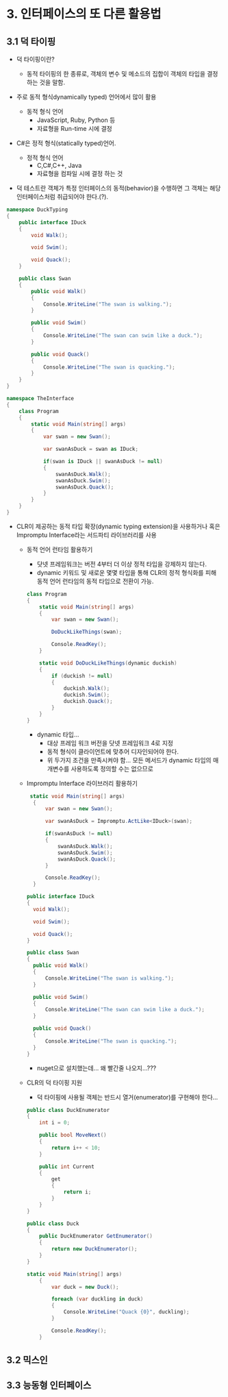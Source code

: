 # 3. 인터페이스의 또 다른 활용법
## 3.1 덕 타이핑
- 덕 타이핑이란? 
  - 동적 타이핑의 한 종류로, 객체의 변수 및 메소드의 집합이 객체의 타입을 결정하는 것을 말함.
  
- 주로 동적 형식dynamically typed) 언어에서 많이 활용
  - 동적 형식 언어
    - JavaScript, Ruby, Python 등
    - 자료형을 Run-time 시에 결정
    
- C#은 정적 형식(statically typed)언어.
  - 정적 형식 언어
    - C,C#,C++, Java
    - 자료형을 컴파일 시에 결정 하는 것

- 덕 테스트란 객체가 특정 인터페이스의 동적(behavior)을 수행하면 그 객체는 해당 인터페이스처럼 취급되어야 한다.(?).


```cs
namespace DuckTyping
{
    public interface IDuck
    {
        void Walk();

        void Swim();

        void Quack();
    }

    public class Swan
    {
        public void Walk()
        {
            Console.WriteLine("The swan is walking.");
        }

        public void Swim()
        {
            Console.WriteLine("The swan can swim like a duck.");
        }

        public void Quack()
        {
            Console.WriteLine("The swan is quacking.");
        }
    }
}
```



```cs
namespace TheInterface
{
    class Program
    {
        static void Main(string[] args)
        {
            var swan = new Swan();

            var swanAsDuck = swan as IDuck;

            if(swan is IDuck || swanAsDuck != null)
            {
                swanAsDuck.Walk();
                swanAsDuck.Swim();
                swanAsDuck.Quack();
            }
        }
    }
}
```

- CLR이 제공하는 동적 타입 확장(dynamic typing extension)을 사용하거나 혹은 Impromptu Interface라는 서드파티 라이브러리를 사용
  - 동적 언어 런타임 활용하기
    - 닷넷 프레임워크는 버전 4부터 더 이상 정적 타입을 강제하지 않는다.
    - dynamic 키워드 및 새로운 몇몇 타입을 통해 CLR의 정적 형식화를 피해 동적 언어 런타임의 동적 타입으로 전환이 가능.
    ```cs
    class Program
    {
        static void Main(string[] args)
        {
            var swan = new Swan();

            DoDuckLikeThings(swan);

            Console.ReadKey();
        }

        static void DoDuckLikeThings(dynamic duckish)
        {
            if (duckish != null)
            {
                duckish.Walk();
                duckish.Swim();
                duckish.Quack();
            }
        }
    }
    ```
    - dynamic 타입...
      - 대상 프레임 워크 버전을 닷넷 프레임워크 4로 지정
      - 동적 형식이 클라이언트에 맞추어 디자인되어야 한다.
      - 위 두가지 조건을 만족시켜야 함... 모든 메서드가 dynamic 타입의 매개변수를 사용하도록 정의할 수는 없으므로
  - Impromptu Interface 라이브러리 활용하기
      ```cs       
       static void Main(string[] args)
        {
            var swan = new Swan();

            var swanAsDuck = Impromptu.ActLike<IDuck>(swan);

            if(swanAsDuck != null)
            {
                swanAsDuck.Walk();
                swanAsDuck.Swim();
                swanAsDuck.Quack();
            }

            Console.ReadKey();
        }
      ```
      ```cs
      public interface IDuck
      {
        void Walk();

        void Swim();

        void Quack();
      }
      ```
      ```cs
      public class Swan
      {
        public void Walk()
        {
            Console.WriteLine("The swan is walking.");
        }

        public void Swim()
        {
            Console.WriteLine("The swan can swim like a duck.");
        }

        public void Quack()
        {
            Console.WriteLine("The swan is quacking.");
        }
      }
      ```
    - nuget으로 설치했는데... 왜 빨간줄 나오지...???
  - CLR의 덕 타이핑 지원
    - 덕 타이핑에 사용될 객체는 반드시 열거(enumerator)를 구현해야 한다...
    ```cs
    public class DuckEnumerator
    {
        int i = 0;

        public bool MoveNext()
        {
            return i++ < 10;
        }

        public int Current
        {
            get
            {
                return i;
            }
        }
    }
    ```
    
    ```cs
    public class Duck
    {
        public DuckEnumerator GetEnumerator()
        {
            return new DuckEnumerator();
        }
    }
    ```
    
    
    ```cs
    static void Main(string[] args)
        {
            var duck = new Duck();

            foreach (var duckling in duck)
            {
                Console.WriteLine("Quack {0}", duckling);
            }

            Console.ReadKey();
        }
    ```

## 3.2 믹스인
## 3.3 능동형 인터페이스
